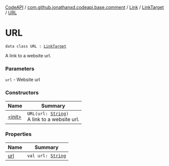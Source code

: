 [CodeAPI](../../../../index.md) / [com.github.jonathanxd.codeapi.base.comment](../../../index.md) / [Link](../../index.md) / [LinkTarget](../index.md) / [URL](.)

# URL

`data class URL : `[`LinkTarget`](../index.md)

A link to a website url.

### Parameters

`url` - Website url

### Constructors

| Name | Summary |
|---|---|
| [&lt;init&gt;](-init-.md) | `URL(url: `[`String`](https://kotlinlang.org/api/latest/jvm/stdlib/kotlin/-string/index.html)`)`<br>A link to a website url. |

### Properties

| Name | Summary |
|---|---|
| [url](url.md) | `val url: `[`String`](https://kotlinlang.org/api/latest/jvm/stdlib/kotlin/-string/index.html) |
